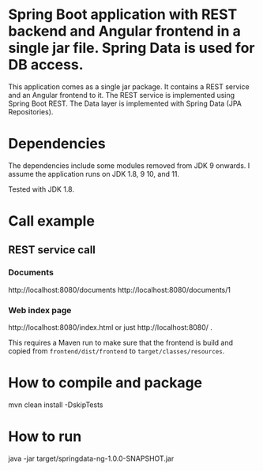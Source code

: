 # Spring Boot application with REST backend and Angular frontend in a single jar file. Spring Data is used for DB access. 
This application comes as a single jar package.
It contains a REST service and an Angular frontend to it.
The REST service is implemented using Spring Boot REST.
The Data layer is implemented with Spring Data (JPA Repositories).

# Dependencies
The dependencies include some modules removed from JDK 9 onwards. 
I assume the application runs on JDK 1.8, 9 10, and 11.

Tested with JDK 1.8. 

# Call example

## REST service call

### Documents
http://localhost:8080/documents
http://localhost:8080/documents/1

### Web index page
http://localhost:8080/index.html or just http://localhost:8080/ .

This requires a Maven run to make sure that the frontend is build and copied
from ```frontend/dist/frontend``` to ```target/classes/resources```.

# How to compile and package
mvn clean install -DskipTests

# How to run
java -jar target/springdata-ng-1.0.0-SNAPSHOT.jar
